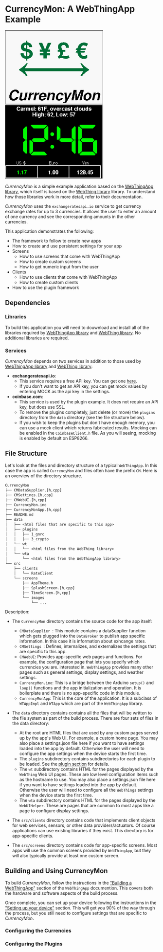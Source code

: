 
# CurrencyMon: A WebThingApp Example

![](doc/images/SplashScreen.png)
![](doc/images/HomeScreen.png)

*CurrencyMon* is a simple example application based on the [WebThingApp library](https://github.com/jpasqua/WebThingApp), which itself is based on the [WebThing library](https://github.com/jpasqua/WebThing) library. To understand how those libraries work in more detail, refer to their documentation.

*CurrencyMon* uses the `exchangeratesapi.io` service to get currency exchange rates for up to 3 currencies. It allows the user to enter an amount of one currency and see the corresponding amounts in the other currencies.
 

This application demonstrates the following:

* The framework to follow to create new apps
* How to create and use persistent settings for your app
* Screens
	* How to use screens that come with WebThingApp
	* How to create custom screens
	* How to get numeric input from the user
* Clients
	* How to use clients that come with WebThingApp
	* How to create custom clients
* How to use the plugin framework

## Dependencies

### Libraries

To build this application you will need to douwnload and install all of the libraries required by [WebThingApp library](https://github.com/jpasqua/WebThingApp) and [WebThing library](https://github.com/jpasqua/WebThing). No additional libraries are required.

### Services

*CurrencyMon* depends on two services in addition to those used by [WebThingApp library](https://github.com/jpasqua/WebThingApp) and [WebThing library](https://github.com/jpasqua/WebThing):

* **exchangeratesapi.io**:
	* This service requires a free API key. You can get one [here](https://manage.exchangeratesapi.io/signup).
	* If you don't want to get an API key, you can get mock values by entering MOCK as the api key in the settings. 
* **coinbase.com**:
	* This service is used by the plugin example. It does not require an API key, but does use SSL.
	* To remove the plugins completely, just delete (or move) the `plugins` directory from the `data` directory (see the file structure below).
	* If you wish to keep the plugins but don't have enough memory, you can use a mock client which returns fabricated results. Mocking can be enabled in the `CoinbaseClient.h` file. As you will seeing, mocking is enabled by default on ESP8266.

<a name="structure"></a>
## File Structure 

Let's look at the files and directory structure of a typical `WebThingApp`. In this case the app is called `CurrencyMon` and files often have the prefix `CM`. Here is an overview of the directory structure.

````
CurrencyMon
├── CMDataSupplier.[h,cpp]
├── CMSettings.[h,cpp]
├── CMWebUI.[h,cpp]
├── CurrencyMon.ino
├── CurrencyMonApp.[h,cpp]
├── README.md
├── data
│   ├── <html files that are specific to this app>
│   ├── plugins
│   │   ├── 1_gnrc
│   │   ├── 3_crypto
│   └── wt
│   │   └── <html files from the WebThing library>
│   └── wta
│       └── <html files from the WebThingApp library>
└── src
    ├── clients
    │   └── RateClient
    └── screens
        ├── AppTheme.h
        ├── SplashScreen.[h,cpp]
        ├── TimeScreen.[h,cpp]
        └── images
            └── ...
````

Description:

* The `CurrencyMon` directory contains the source code for the app itself:

	* `CMDataSupplier `: This module contains a dataSupplier function which gets plugged into the `DataBroker` to publish app specific information. In this case it is information about exhcange rates.
	* `CMSettings `: Defines, internalizes, and externalizes the settings that are specific to this app.
	* `CMWebUI`: Provides app-specific web pages and functions. For example, the configuration page that lets you specify which currencies you are. interested in. `WebThingApp` provides many other pages such as general settings, display settings, and weather settings.
	* `CurrencyMon.ino`: This is a bridge between the Arduino `setup()` and `loop()` functions and the app initialization and operation. It is boilerplate and there is no app-specific code in this module.
	* `CurrencyMonApp`: This is the core of the application. It is a subclass of `WTAppImpl` and `WTApp` which are part of the `WebThingApp` library.
* The `data` directory contains contains all the files that will be written to the file system as part of the build process. There are four sets of files in the data directory:

	* At the root are HTML files that are used by any custom pages served up by the app's Web UI. For example, a custom home page. You may also place a settings.json file here if you want to have settings loaded into the app by default. Otherwise the user will need to configure the app settings when the device starts the first time.
	* The `plugins` subdirectory contains subdirectories for each plugin to be loaded. See the [plugin section](#plugins) for details.
	* The `wt` subdirectory contains HTML for the pages displayed by the `WebThing` Web UI pages. These are low level configuration items such as the hostname to use. You may also place a settings.json file here if you want to have settings loaded into the app by default. Otherwise the user will need to configure all the `WebThings` settings when the device starts the first time.
	* The `wta` subdirectory contains HTML for the pages displayed by the `WebUIHelper`. These are pages that are common to most apps like a page to configure display settings.

* The `src/clients` directory contains code that implements client objects for web services, sensors, or other data providers/actuators. Of course applications can use existing libraries if they exist. This directory is for app-specific clients.

* The `src/screens` directory contains code for app-specific screens. Most apps will use the common screens provided by `WebThingApp`, but they will also typically provide at least one custom screen.

## Building and Using CurrencyMon

To build *CurrencyMon*, follow the instructions in the ["Building a WebThingApp"](../../README.md#building) section of the `WebThingApp` documention. This covers both the hardware and software aspects of the build process.

Once complete, you can set up your device following the instructions in the ["Setting up your device"](../../README.md#preparation) section. This will get you 90% of the way through the process, but you still need to configure settings that are specific to *CurrencyMon*.

### Configuring the Currencies

### Configuring the Plugins
